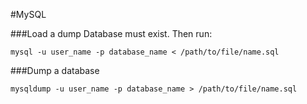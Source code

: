 #MySQL

###Load a dump
Database must exist. Then run:
```
mysql -u user_name -p database_name < /path/to/file/name.sql
```
###Dump a database
```
mysqldump -u user_name -p database_name > /path/to/file/name.sql
```
